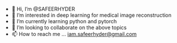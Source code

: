 - 👋 Hi, I’m @SAFEERHYDER
- 👀 I’m interested in deep learning for medical image reconstruction
- 🌱 I’m currently learning python and pytorch
- 💞️ I’m looking to collaborate on the above topics
- 📫 How to reach me ... iam.safeerhyder@gmail.com

<!---
SAFEERHYDER/SAFEERHYDER is a ✨ special ✨ repository because its `README.md` (this file) appears on your GitHub profile.
You can click the Preview link to take a look at your changes.
--->

